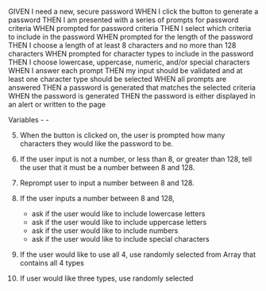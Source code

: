GIVEN I need a new, secure password
WHEN I click the button to generate a password
THEN I am presented with a series of prompts for password criteria
WHEN prompted for password criteria
THEN I select which criteria to include in the password
WHEN prompted for the length of the password
THEN I choose a length of at least 8 characters and no more than 128 characters
WHEN prompted for character types to include in the password
THEN I choose lowercase, uppercase, numeric, and/or special characters
WHEN I answer each prompt
THEN my input should be validated and at least one character type should be selected
WHEN all prompts are answered
THEN a password is generated that matches the selected criteria
WHEN the password is generated
THEN the password is either displayed in an alert or written to the page


Variables - 
    - 

5. When the button is clicked on, the user is prompted how many characters they would like the password to be.
6. If the user input is not a number, or less than 8, or greater than 128, tell the user that it must be a number between 8 and 128.
6. Reprompt user to input a number between 8 and 128.
7. If the user inputs a number between 8 and 128, 
    - ask if the user would like to include lowercase letters
    - ask if the user would like to include uppercase letters
    - ask if the user would like to include numbers
    - ask if the user would like to include special characters

8. If the user would like to use all 4, use randomly selected from Array that contains all 4 types

9. If user would like three types, use randomly selected
